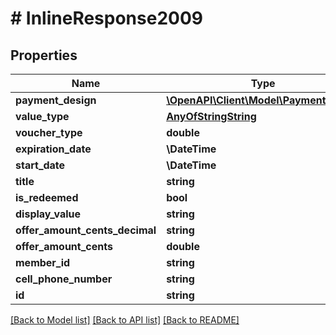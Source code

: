# # InlineResponse2009

## Properties

Name | Type | Description | Notes
------------ | ------------- | ------------- | -------------
**payment_design** | [**\OpenAPI\Client\Model\PaymentDesign**](PaymentDesign.md) |  |
**value_type** | [**AnyOfStringString**](AnyOfStringString.md) |  |
**voucher_type** | **double** |  |
**expiration_date** | **\DateTime** |  |
**start_date** | **\DateTime** |  |
**title** | **string** |  |
**is_redeemed** | **bool** |  |
**display_value** | **string** |  |
**offer_amount_cents_decimal** | **string** |  |
**offer_amount_cents** | **double** |  |
**member_id** | **string** |  |
**cell_phone_number** | **string** |  |
**id** | **string** |  |

[[Back to Model list]](../../README.md#models) [[Back to API list]](../../README.md#endpoints) [[Back to README]](../../README.md)
